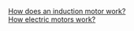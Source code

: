 [How does an induction motor work?](https://youtu.be/AQqyGNOP_3o?si=HkOJuHF9tUrDRvHD)  
[How electric motors work?](https://youtu.be/59HBoIXzX_c?si=s-cl5kDwXWAYFM1-)
